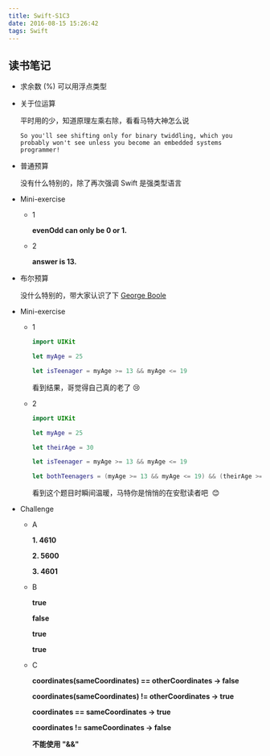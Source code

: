 ```yaml
---
title: Swift-S1C3
date: 2016-08-15 15:26:42
tags: Swift
---
```


## 读书笔记

- 求余数 (%) 可以用浮点类型

  <!--more-->

- 关于位运算

  平时用的少，知道原理左乘右除，看看马特大神怎么说

  `
  So you'll see shifting only for binary twiddling, which you probably won't see unless you become an embedded systems programmer!
  `

- 普通预算

  没有什么特别的，除了再次强调 Swift 是强类型语言

- Mini-exercise

  - 1

    **evenOdd can only be 0 or 1.**

  - 2

    **answer is 13.**

- 布尔预算

  没什么特别的，带大家认识了下 [George Boole](https://en.wikipedia.org/wiki/George_Boole)

- Mini-exercise
  - 1

    ```swift
    import UIKit

    let myAge = 25

    let isTeenager = myAge >= 13 && myAge <= 19
    ```

    看到结果，哥觉得自己真的老了 😢

  - 2

    ```swift
    import UIKit

    let myAge = 25

    let theirAge = 30

    let isTeenager = myAge >= 13 && myAge <= 19

    let bothTeenagers = (myAge >= 13 && myAge <= 19) && (theirAge >= 13 && theirAge <= 19)
    ```

    看到这个题目时瞬间温暖，马特你是悄悄的在安慰读者吧  😊

- Challenge

  - A

    **1. 4610**

    **2. 5600**

    **3. 4601**

  - B

    **true**

    **false**

    **true**

    **true**

  - C

    **coordinates(sameCoordinates) == otherCoordinates -> false**

    **coordinates(sameCoordinates) != otherCoordinates -> true**

    **coordinates == sameCoordinates -> true**

    **coordinates != sameCoordinates -> false**

    **不能使用 "&&"**
